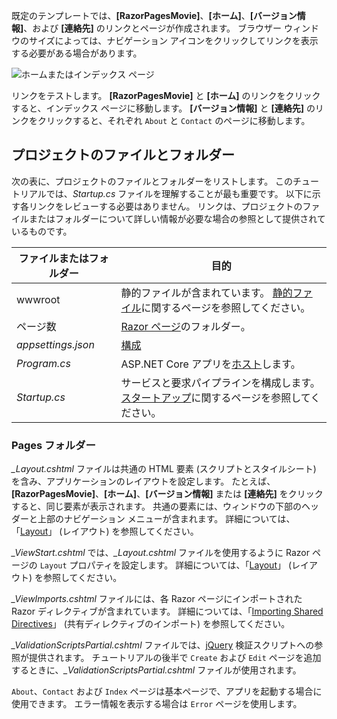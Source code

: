 既定のテンプレートでは、**[RazorPagesMovie]**、**[ホーム]**、**[バージョン情報]**、および **[連絡先]** のリンクとページが作成されます。 ブラウザー ウィンドウのサイズによっては、ナビゲーション アイコンをクリックしてリンクを表示する必要がある場合があります。

![ホームまたはインデックス ページ](../../tutorials/razor-pages/razor-pages-start/_static/home2.png)

リンクをテストします。 **[RazorPagesMovie]** と **[ホーム]** のリンクをクリックすると、インデックス ページに移動します。 **[バージョン情報]** と **[連絡先]** のリンクをクリックすると、それぞれ `About` と `Contact` のページに移動します。

## <a name="project-files-and-folders"></a>プロジェクトのファイルとフォルダー

次の表に、プロジェクトのファイルとフォルダーをリストします。 このチュートリアルでは、*Startup.cs* ファイルを理解することが最も重要です。 以下に示す各リンクをレビューする必要はありません。 リンクは、プロジェクトのファイルまたはフォルダーについて詳しい情報が必要な場合の参照として提供されているものです。

| ファイルまたはフォルダー              | 目的 |
| ----------------- | ------------ | 
| wwwroot | 静的ファイルが含まれています。 [静的ファイル](xref:fundamentals/static-files)に関するページを参照してください。 |
| ページ数 | [Razor ページ](xref:mvc/razor-pages/index)のフォルダー。 | 
| *appsettings.json* | [構成](xref:fundamentals/configuration/index) |
| *Program.cs* | ASP.NET Core アプリを[ホスト](xref:fundamentals/hosting)します。|
| *Startup.cs* | サービスと要求パイプラインを構成します。 [スタートアップ](xref:fundamentals/startup)に関するページを参照してください。|

### <a name="the-pages-folder"></a>Pages フォルダー

*_Layout.cshtml* ファイルは共通の HTML 要素 (スクリプトとスタイルシート) を含み、アプリケーションのレイアウトを設定します。 たとえば、**[RazorPagesMovie]**、**[ホーム]**、**[バージョン情報]** または **[連絡先]** をクリックすると、同じ要素が表示されます。 共通の要素には、ウィンドウの下部のヘッダーと上部のナビゲーション メニューが含まれます。 詳細については、「[Layout](xref:mvc/views/layout)」 (レイアウト) を参照してください。

*_ViewStart.cshtml* では、*_Layout.cshtml* ファイルを使用するように Razor ページの `Layout` プロパティを設定します。 詳細については、「[Layout](xref:mvc/views/layout)」 (レイアウト) を参照してください。

*_ViewImports.cshtml* ファイルには、各 Razor ページにインポートされた Razor ディレクティブが含まれています。 詳細については、「[Importing Shared Directives](xref:mvc/views/layout#importing-shared-directives)」 (共有ディレクティブのインポート) を参照してください。

*_ValidationScriptsPartial.cshtml* ファイルでは、[jQuery](https://jquery.com/) 検証スクリプトへの参照が提供されます。 チュートリアルの後半で `Create` および `Edit` ページを追加するときに、*_ValidationScriptsPartial.cshtml* ファイルが使用されます。

`About`、`Contact` および `Index` ページは基本ページで、アプリを起動する場合に使用できます。 エラー情報を表示する場合は `Error` ページを使用します。